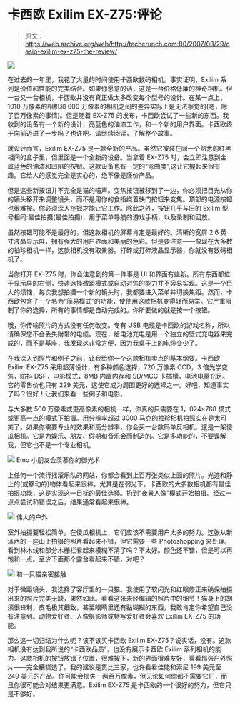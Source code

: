 # 卡西欧 Exilim EX-Z75:评论

> 原文：<https://web.archive.org/web/http://techcrunch.com:80/2007/03/29/casio-exilim-ex-z75-the-review/>

![](img/341735bc8f22c19159f64ef20e2b06ef.png)

在过去的一年里，我花了大量的时间使用卡西欧数码相机。事实证明，Exilim 系列是价值和性能的完美结合。如果你愿意的话，这是一台价格低廉的神奇相机。但一台又一台相机，卡西欧并没有真正做太多改变每个型号的设计。在某一点上，1010 万像素的相机和 600 万像素的相机之间的差异实际上是无法察觉的(嗯，除了百万像素的事情)。但是随着 EX-Z75 的发布，卡西欧尝试了一些新的东西。我收到的设备有一个新的设计，亮蓝色的油漆工作，和一个新的用户界面。卡西欧终于向前迈进了一步吗？也许吧。请继续阅读，了解整个故事。

就设计而言，Exilim EX-Z75 是一款全新的产品。虽然它被装在同一个熟悉的红黑相间的盒子里，但里面是一个全新的设备。当拿着 EX-Z75 时，会立即注意到金属蓝色的油漆和凹陷的按钮。这款设备也有一定的“弯曲度”,这让它握起来很有趣。它给人的感觉完全是实心的，绝不像是廉价产品。

但是这些新按钮并不完全是猫的喵声。变焦按钮被移到了一边，你必须把目光从你的镜头移开来调整镜头，而不是用你的食指绕着快门按钮来变焦。顶部的电源按钮也很难按。你必须深入挖掘才能让它工作。除此之外，按钮几乎与旧的 Exilim 型号相同:最佳拍摄(最佳拍摄)，用于菜单导航的游戏手柄，以及录制和回放。

虽然按钮可能不是最好的，但这款相机的屏幕肯定是最好的。清晰的宽屏 2.6 英寸液晶显示屏，拥有强大的用户界面和美丽的色彩。但是要注意——像现在大多数的袖珍相机一样，这款相机没有取景器。打碎或打碎液晶显示器，你就没有数码相机了。

当你打开 EX-Z75 时，你会注意到的第一件事是 UI 和界面有些新。所有东西都位于显示屏的右侧，快速选择微距模式或自动对焦的能力并不容易实现。这是一个巨大的烦恼，每次我想拍摄一个新的镜头时，我都要进入菜单并切换焦距。然而，卡西欧包含了一个名为“简易模式”的功能，使使用这款相机变得轻而易举。它严重限制了你的选择，所有的事情都是自动完成的。你所要做的就是按一个按钮。

哦，你传输照片的方式没有任何改变。专有 USB 电缆是卡西欧的游戏名称，所以请确保您不会丢失附带的电缆。现在，给电池充电是用一个独立的壁式充电器来完成的，而不是基座，我发现这非常方便，因为我桌子上的电缆变少了。

在我深入到照片和例子之前，让我给你一个这款相机卖点的基本纲要。卡西欧 Exilim EX-Z75 采用超薄设计，有多种颜色选择，720 万像素 CCD，3 倍光学变焦，防抖 DSP，电影模式，8MB 内置内存和 SD/MCC 卡插槽，电池电量充足。它的零售价也只有 229 美元，这使它成为周围更好的选择之一。好吧，知道事实了吗？很好！让我们来看一些例子和电影。

与大多数 500 万像素或更高像素的相机一样，你真的只需要在 1，024×768 模式或更高一点的模式下拍摄。用分辨率超过 3000 马克的袖珍相机拍照实在是太可笑了。如果你需要专业的效果和高分辨率，你会买一台数码单反相机。这是一架傻瓜相机。它是为娱乐、朋友、假期和音乐会而制造的。它是多功能的，不要误解我，但它也不是一个专业相机。

![](img/e681fce85507950aa32d4c3c591535d6.png)
Emo 小朋友会羡慕你的御光术

上任何一个流行摇滚乐队的网站，你都会看到上百万张类似上面的照片。光迹和静止的(或移动的)物体看起来很棒，尤其是在弱光下。卡西欧的大多数相机都有最佳拍摄功能，这是实现这一目标的最佳选择。扔到“夜景人像”模式开始拍摄。经过一点点尝试和错误之后，结果通常看起来很棒。

![](img/d8144d78d83254baf7db6e760ec5b84a.png)
伟大的户外

室外拍摄要轻松简单。在傻瓜相机上，它们应该不需要用户太多的努力。这张从新泽西的一座山上拍摄的照片看起来不错，但它需要一些 Photoshopping 来处理。看到林木线和部分木栅栏看起来模糊不清了吗？不太好。颜色还不错，但是可以再饱和一点。至少下面那个露台看起来不错，对吧？

![](img/c89537895b8e2cc37ee6108c1f3c2e1d.png)
和一只猫亲密接触

对于微距镜头，我选择了客厅里的一只猫。我使用了软闪光和红眼修正来确保拍摄出来的照片完美无缺，果然如此。看看这张未经编辑的照片中的细节！猫身上的胡须很锋利，皮毛极其细致，甚至眼睛里还有黏糊糊的东西，我敢肯定你希望自己没有注意到。动物爱好者、人像摄影师或特写爱好者会喜欢 Exilim EX-Z75 的功能。

那么这一切归结为什么呢？该不该买卡西欧 Exilim EX-Z75？说实话，没有。这款相机没有达到我所说的“卡西欧品质”，也没有展示卡西欧 Exilim 系列相机的能力。这款相机的按钮放错了位置，很难按下，新的界面很难友好，看看那张户外照片——完全糟糕透了。我的建议是货比三家，也许看看佳能和索尼 199 美元至 249 美元的产品。你可能会损失一两百万像素，但无论如何你都不需要它们，而且你很可能会对结果更满意。Exilim EX-Z75 是卡西欧的一个很好的努力，但它只是不够好。